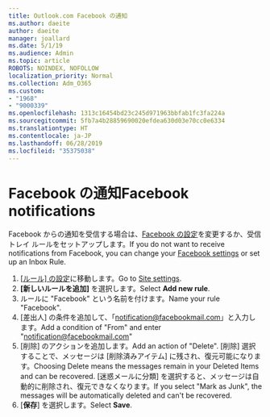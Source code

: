 ```yaml
---
title: Outlook.com Facebook の通知
ms.author: daeite
author: daeite
manager: joallard
ms.date: 5/1/19
ms.audience: Admin
ms.topic: article
ROBOTS: NOINDEX, NOFOLLOW
localization_priority: Normal
ms.collection: Adm_O365
ms.custom:
- "1968"
- "9000339"
ms.openlocfilehash: 1313c16454bd23c245d971963bbfab1fc3fa224a
ms.sourcegitcommit: 5fb7a4b28859690020efdea630d03e70cc0e6334
ms.translationtype: HT
ms.contentlocale: ja-JP
ms.lasthandoff: 06/28/2019
ms.locfileid: "35375038"
---
```

# <a name="facebook-notifications"></a><span data-ttu-id="51cb0-102">Facebook の通知</span><span class="sxs-lookup"><span data-stu-id="51cb0-102">Facebook notifications</span></span>

<span data-ttu-id="51cb0-103">Facebook からの通知を受信する場合は、[Facebook の設定](https://www.facebook.com/settings?tab=notifications)を変更するか、受信トレイ ルールをセットアップします。</span><span class="sxs-lookup"><span data-stu-id="51cb0-103">If you do not want to receive notifications from Facebook, you can change your [Facebook settings](https://www.facebook.com/settings?tab=notifications) or set up an Inbox Rule.</span></span>

1. <span data-ttu-id="51cb0-104">[[ルール] の設定](https://outlook.live.com/mail/options/mail/rules/inboxRules)に移動します。</span><span class="sxs-lookup"><span data-stu-id="51cb0-104">Go to [Site settings](https://outlook.live.com/mail/options/mail/rules/inboxRules).</span></span>
1. <span data-ttu-id="51cb0-105">**[新しいルールを追加]** を選択します。</span><span class="sxs-lookup"><span data-stu-id="51cb0-105">Select **Add new rule**.</span></span>
1. <span data-ttu-id="51cb0-106">ルールに "Facebook" という名前を付けます。</span><span class="sxs-lookup"><span data-stu-id="51cb0-106">Name your rule "Facebook".</span></span>
1. <span data-ttu-id="51cb0-107">[差出人] の条件を追加して、「notification@facebookmail.com」と入力します。</span><span class="sxs-lookup"><span data-stu-id="51cb0-107">Add a condition of "From" and enter "notification@facebookmail.com"</span></span>
1. <span data-ttu-id="51cb0-108">[削除] のアクションを追加します。</span><span class="sxs-lookup"><span data-stu-id="51cb0-108">Add an action of "Delete".</span></span> <span data-ttu-id="51cb0-109">[削除] 選択することで、メッセージは [削除済みアイテム] に残され、復元可能になります。</span><span class="sxs-lookup"><span data-stu-id="51cb0-109">Choosing Delete means the messages remain in your Deleted Items and can be recovered.</span></span> <span data-ttu-id="51cb0-110">[迷惑メールに分類] を選択すると、メッセージは自動的に削除され、復元できなくなります。</span><span class="sxs-lookup"><span data-stu-id="51cb0-110">If you select "Mark as Junk", the messages will be automatically deleted and can't be recovered.</span></span>
1. <span data-ttu-id="51cb0-111">[**保存**] を選択します。</span><span class="sxs-lookup"><span data-stu-id="51cb0-111">Select **Save**.</span></span>